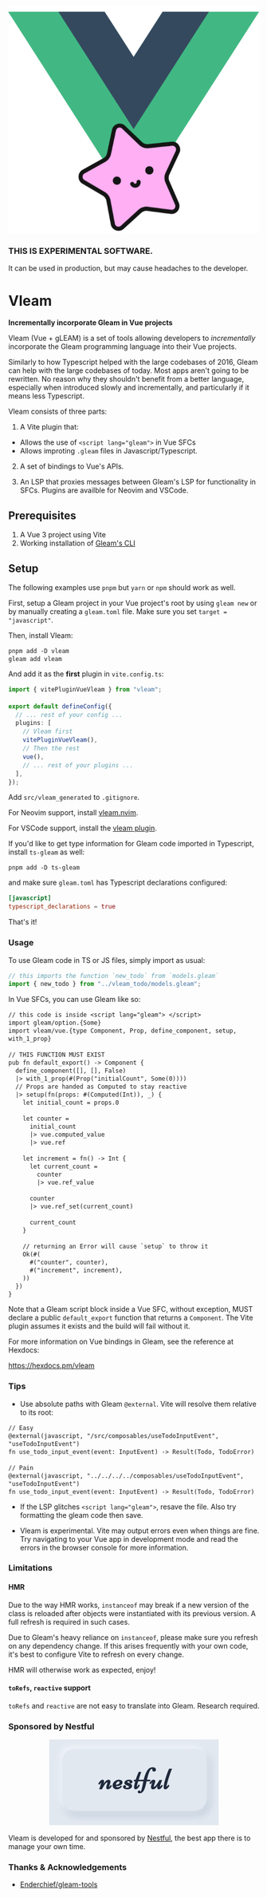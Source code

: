 <p align="center">
  <img src="logo.png">
</p>

### **THIS IS EXPERIMENTAL SOFTWARE**.

It can be used in production, but may cause headaches to the developer.

# Vleam

**Incrementally incorporate Gleam in Vue projects**

Vleam (Vue + gLEAM) is a set of tools allowing developers to _incrementally_
incorporate the Gleam programming language into their Vue projects.

Similarly to how Typescript helped with the large codebases of 2016, Gleam can
help with the large codebases of today. Most apps aren't going to be rewritten.
No reason why they shouldn't benefit from a better language, especially when
introduced slowly and incrementally, and particularly if it means less Typescript.

Vleam consists of three parts:

1. A Vite plugin that:

- Allows the use of `<script lang="gleam">` in Vue SFCs
- Allows improting `.gleam` files in Javascript/Typescript.

2. A set of bindings to Vue's APIs.

3. An LSP that proxies messages between Gleam's LSP for functionality in SFCs.
   Plugins are availble for Neovim and VSCode.

## Prerequisites

1. A Vue 3 project using Vite
2. Working installation of [Gleam's CLI](https://gleam.run/getting-started/installing/)

## Setup

The following examples use `pnpm` but `yarn` or `npm` should work as well.

First, setup a Gleam project in your Vue project's root by using `gleam new` or
by manually creating a `gleam.toml` file. Make sure you set `target = "javascript"`.

Then, install Vleam:

```shell
pnpm add -D vleam
gleam add vleam
```

And add it as the **first** plugin in `vite.config.ts`:

```ts
import { vitePluginVueVleam } from "vleam";

export default defineConfig({
  // ... rest of your config ...
  plugins: [
    // Vleam first
    vitePluginVueVleam(),
    // Then the rest
    vue(),
    // ... rest of your plugins ...
  ],
});
```

Add `src/vleam_generated` to `.gitignore`.

For Neovim support, install [vleam.nvim](https://github.com/vleam/vleam.nvim).

For VSCode support, install the [vleam plugin](https://github.com/vleam/vscode-vleam).

If you'd like to get type information for Gleam code imported in Typescript,
install `ts-gleam` as well:

```shell
pnpm add -D ts-gleam
```

and make sure `gleam.toml` has Typescript declarations configured:

```toml
[javascript]
typescript_declarations = true
```

That's it!

### Usage

To use Gleam code in TS or JS files, simply import as usual:

```ts
// this imports the function `new_todo` from `models.gleam`
import { new_todo } from "../vleam_todo/models.gleam";
```

In Vue SFCs, you can use Gleam like so:

```gleam
// this code is inside <script lang="gleam"> </script>
import gleam/option.{Some}
import vleam/vue.{type Component, Prop, define_component, setup, with_1_prop}

// THIS FUNCTION MUST EXIST
pub fn default_export() -> Component {
  define_component([], [], False)
  |> with_1_prop(#(Prop("initialCount", Some(0))))
  // Props are handed as Computed to stay reactive
  |> setup(fn(props: #(Computed(Int)), _) {
    let initial_count = props.0

    let counter =
      initial_count
      |> vue.computed_value
      |> vue.ref

    let increment = fn() -> Int {
      let current_count =
        counter
        |> vue.ref_value

      counter
      |> vue.ref_set(current_count)

      current_count
    }

    // returning an Error will cause `setup` to throw it
    Ok(#(
      #("counter", counter),
      #("increment", increment),
    ))
  })
}
```

Note that a Gleam script block inside a Vue SFC, without exception, MUST declare
a public `default_export` function that returns a `Component`. The Vite plugin
assumes it exists and the build will fail without it.

For more information on Vue bindings in Gleam, see the reference at Hexdocs:

https://hexdocs.pm/vleam

### Tips

- Use absolute paths with Gleam `@external`. Vite will resolve them relative
  to its root:

```gleam
// Easy
@external(javascript, "/src/composables/useTodoInputEvent", "useTodoInputEvent")
fn use_todo_input_event(event: InputEvent) -> Result(Todo, TodoError)

// Pain
@external(javascript, "../../../../composables/useTodoInputEvent", "useTodoInputEvent")
fn use_todo_input_event(event: InputEvent) -> Result(Todo, TodoError)
```

- If the LSP glitches `<script lang="gleam">`, resave the file. Also try
  formatting the gleam code then save.

- Vleam is experimental. Vite may output errors even when things are fine. Try
  navigating to your Vue app in development mode and read the errors in the
  browser console for more information.

### Limitations

#### HMR

Due to the way HMR works, `instanceof` may break if a new version of the class
is reloaded after objects were instantiated with its previous version. A full
refresh is required in such cases.

Due to Gleam's heavy reliance on `instanceof`, please make sure you refresh on
any dependency change. If this arises frequently with your own code, it's best
to configure Vite to refresh on every change.

HMR will otherwise work as expected, enjoy!

#### `toRefs`, `reactive` support

`toRefs` and `reactive` are not easy to translate into Gleam. Research required.

### Sponsored by Nestful

<a href="https://nestful.app">
  <p align="center">
    <img src="nestful.png">
  </p>
</a>

Vleam is developed for and sponsored by [Nestful](https://nestful.app), the best
app there is to manage your own time.

### Thanks & Acknowledgements

- [Enderchief/gleam-tools](gleam-tools/vite-gleam)
